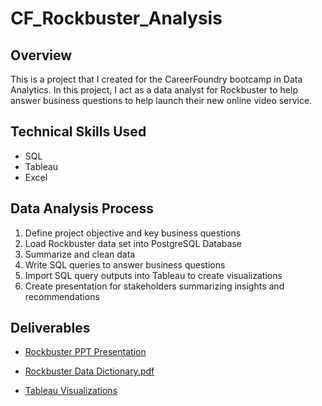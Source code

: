 # CF_Rockbuster_Analysis

## Overview
This is a project that I created for the CareerFoundry bootcamp in Data Analytics. In this project, I act as a data analyst for Rockbuster to help answer business questions to help launch their new online video service.

## Technical Skills Used
- SQL
- Tableau
- Excel

## Data Analysis Process
1. Define project objective and key business questions
2. Load Rockbuster data set into PostgreSQL Database
3. Summarize and clean data
4. Write SQL queries to answer business questions
5. Import SQL query outputs into Tableau to create visualizations
6. Create presentation for stakeholders summarizing insights and recommendations

## Deliverables
- [Rockbuster PPT Presentation](https://github.com/JarrettPugh/CF_Rockbuster_Analysis/blob/0b850ccd616bff6bd078851749269ca9d636d90b/Rockbuster%20Presentation.pptx)
  
- [Rockbuster Data Dictionary.pdf](https://github.com/JarrettPugh/CF_Rockbuster_Analysis/blob/94ed009dd37574efe2b9b2e0f7d708db325c12d9/Rockbuster%20Data%20Dictionary.pdf)
  
- [Tableau Visualizations](https://public.tableau.com/app/profile/jarrett.pugh/viz/RockbusterStealth_16968176106630/RevenuebyCountrywithTop5Customers)
  
